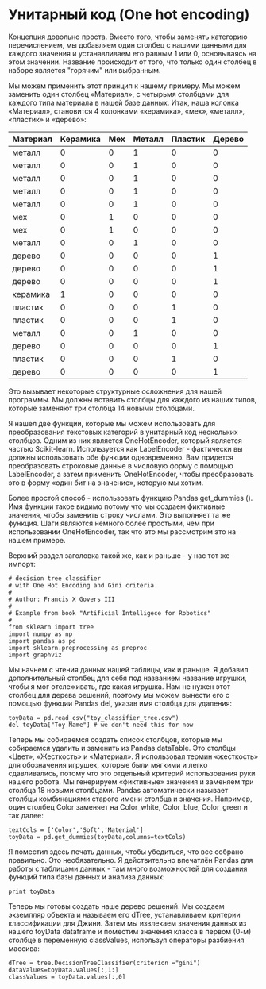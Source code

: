 # Унитарный код \(One hot encoding\)

Концепция довольно проста. Вместо того, чтобы заменять категорию перечислением, мы добавляем один столбец с нашими данными для каждого значения и устанавливаем его равным 1 или 0, основываясь на этом значении. Название происходит от того, что только один столбец в наборе является "горячим" или выбранным.

Мы можем применить этот принцип к нашему примеру. Мы можем заменить один столбец «Материал», с четырьмя столбцами для каждого типа материала в нашей базе данных. Итак, наша колонка «Материал», становится 4 колонками «керамика», «мех», «металл», «пластик» и «дерево»:

| Материал | Керамика | Мех | Металл | Пластик | Дерево |
| :--- | :--- | :--- | :--- | :--- | :--- |
| металл | 0 | 0 | 1 | 0 | 0 |
| металл | 0 | 0 | 1 | 0 | 0 |
| металл | 0 | 0 | 1 | 0 | 0 |
| металл | 0 | 0 | 1 | 0 | 0 |
| металл | 0 | 0 | 1 | 0 | 0 |
| мех | 0 | 1 | 0 | 0 | 0 |
| мех | 0 | 1 | 0 | 0 | 0 |
| металл | 0 | 0 | 1 | 0 | 0 |
| дерево | 0 | 0 | 0 | 0 | 1 |
| дерево | 0 | 0 | 0 | 0 | 1 |
| дерево | 0 | 0 | 0 | 0 | 1 |
| керамика | 1 | 0 | 0 | 0 | 0 |
| пластик | 0 | 0 | 0 | 1 | 0 |
| пластик | 0 | 0 | 0 | 1 | 0 |
| металл | 0 | 0 | 1 | 0 | 0 |
| дерево | 0 | 0 | 0 | 0 | 1 |
| пластик | 0 | 0 | 0 | 1 | 0 |
| дерево | 0 | 0 | 0 | 0 | 1 |

  
Это вызывает некоторые структурные осложнения для нашей программы. Мы должны вставить столбцы для каждого из наших типов, которые заменяют три столбца 14 новыми столбцами.

Я нашел две функции, которые мы можем использовать для преобразования текстовых категорий в унитарный код нескольких столбцов. Одним из них является OneHotEncoder, который является частью Scikit-learn. Используется как LabelEncoder - фактически вы должны использовать обе функции одновременно. Вам придется преобразовать строковые данные в числовую форму с помощью LabelEncoder, а затем применить OneHotEncoder, чтобы преобразовать это в форму «один бит на значение», которую мы хотим.

Более простой способ - использовать функцию Pandas get\_dummies \(\). Имя функции такое видимо потому что мы создаем фиктивные значения, чтобы заменить строку числами. Это выполняет та же функция. Шаги являются немного более простыми, чем при использовании OneHotEncoder, так что это мы рассмотрим это на нашем примере.

Верхний раздел заголовка такой же, как и раньше - у нас тот же импорт:

```text
# decision tree classifier
# with One Hot Encoding and Gini criteria
#
# Author: Francis X Govers III
#
# Example from book "Artificial Intelligece for Robotics"
#
from sklearn import tree
import numpy as np
import pandas as pd
import sklearn.preprocessing as preproc
import graphviz
```

Мы начнем с чтения данных нашей таблицы, как и раньше. Я добавил дополнительный столбец для себя под названием название игрушки, чтобы я мог отслеживать, где какая игрушка. Нам не нужен этот столбец для дерева решений, поэтому мы можем вынести его с помощью функции Pandas del, указав имя столбца для удаления:

```text
toyData = pd.read_csv("toy_classifier_tree.csv")
del toyData["Toy Name"] # we don't need this for now
```

  
Теперь мы собираемся создать список столбцов, которые мы собираемся удалить и заменить из Pandas dataTable. Это столбцы «Цвет», «Жесткость» и «Материал». Я использовал термин «жесткость» для обозначения игрушек, которые были мягкими и легко сдавливались, потому что это отдельный критерий использования руки нашего робота. Мы генерируем «фиктивные» значения и заменяем три столбца 18 новыми столбцами. Pandas автоматически называет столбцы комбинациями старого имени столбца и значения. Например, один столбец Color заменяет на Color\_white, Color\_blue, Color\_green и так далее:

```text
textCols = ['Color','Soft','Material']
toyData = pd.get_dummies(toyData,columns=textCols)
```

  
Я поместил здесь печать данных, чтобы убедиться, что все собрано правильно. Это необязательно. Я действительно впечатлён Pandas для работы с таблицами данных - там много возможностей для создания функций типа базы данных и анализа данных:

```text
print toyData
```

  
Теперь мы готовы создать наше дерево решений. Мы создаем экземпляр объекта и называем его dTree, устанавливаем критерии классификации для Джини. Затем мы извлекаем значения данных из нашего toyData dataframe и поместим значения класса в первом \(0-м\) столбце в переменную classValues, используя операторы разбиения массива:

```text
dTree = tree.DecisionTreeClassifier(criterion ="gini")
dataValues=toyData.values[:,1:]
classValues = toyData.values[:,0]
```



